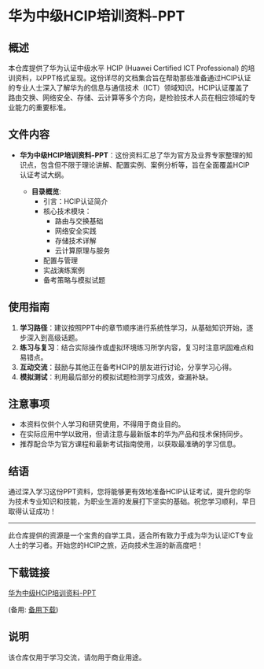 # 华为中级HCIP培训资料-PPT

## 概述
本仓库提供了华为认证中级水平 HCIP (Huawei Certified ICT Professional) 的培训资料，以PPT格式呈现。这份详尽的文档集合旨在帮助那些准备通过HCIP认证的专业人士深入了解华为的信息与通信技术（ICT）领域知识。HCIP认证覆盖了路由交换、网络安全、存储、云计算等多个方向，是检验技术人员在相应领域的专业能力的重要标准。

## 文件内容
- **华为中级HCIP培训资料-PPT**：这份资料汇总了华为官方及业界专家整理的知识点，包含但不限于理论讲解、配置实例、案例分析等，旨在全面覆盖HCIP认证考试大纲。
  
  - **目录概览**:
    - 引言：HCIP认证简介
    - 核心技术模块：
      - 路由与交换基础
      - 网络安全实践
      - 存储技术详解
      - 云计算原理与服务
    - 配置与管理
    - 实战演练案例
    - 备考策略与模拟试题
    
## 使用指南
1. **学习路径**：建议按照PPT中的章节顺序进行系统性学习，从基础知识开始，逐步深入到高级话题。
2. **练习与复习**：结合实际操作或虚拟环境练习所学内容，复习时注意巩固难点和易错点。
3. **互动交流**：鼓励与其他正在备考HCIP的朋友进行讨论，分享学习心得。
4. **模拟测试**：利用最后部分的模拟试题检测学习成效，查漏补缺。

## 注意事项
- 本资料仅供个人学习和研究使用，不得用于商业目的。
- 在实际应用中学以致用，但请注意与最新版本的华为产品和技术保持同步。
- 推荐配合华为官方课程和最新考试指南使用，以获取最准确的学习信息。

## 结语
通过深入学习这份PPT资料，您将能够更有效地准备HCIP认证考试，提升您的华为技术专业知识和技能，为职业生涯的发展打下坚实的基础。祝您学习顺利，早日取得认证成功！

---

此仓库提供的资源是一个宝贵的自学工具，适合所有致力于成为华为认证ICT专业人士的学习者。开始您的HCIP之旅，迈向技术生涯的新高度吧！

## 下载链接
[华为中级HCIP培训资料-PPT](https://pan.quark.cn/s/5603524213c1) 

(备用: [备用下载](https://pan.baidu.com/s/1a7DoiQxWkqwN4NkzPWRk-A?pwd=1234))

## 说明

该仓库仅用于学习交流，请勿用于商业用途。
